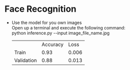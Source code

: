 # Face Recognition

* Use the model for you own images</br>
  Open up a terminal and execute the following command:</br>
  python inference.py --input  image_file_name.jpg</br>

  <table>
   <tr>
    <td></td>
    <td>Accuracy</td>
    <td>Loss</td>
   </tr>
   <tr>
    <td>Train</td>
    <td>0.93</td>
    <td>0.006</td>
   </tr>
   <tr>
    <td>Validation</td>
    <td>0.88</td>
    <td>0.013</td>
   </tr>
  </table>
